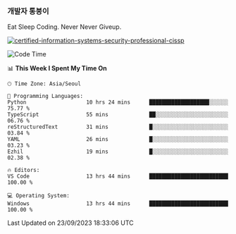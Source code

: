 ### 개발자 통붕이
Eat Sleep Coding.
Never Never Giveup.

[![certified-information-systems-security-professional-cissp](https://user-images.githubusercontent.com/44606727/157613689-acd84ec6-5f8f-4e79-89d9-a8d51f033634.png)](https://www.credly.com/badges/f394a010-85a0-450b-9136-8043af01d71c/public_url)

<!--START_SECTION:waka-->
![Code Time](http://img.shields.io/badge/Code%20Time-1%2C901%20hrs%2048%20mins-blue)

📊 **This Week I Spent My Time On** 

```text
🕑︎ Time Zone: Asia/Seoul

💬 Programming Languages: 
Python                   10 hrs 24 mins      ███████████████████░░░░░░   75.77 % 
TypeScript               55 mins             ██░░░░░░░░░░░░░░░░░░░░░░░   06.76 % 
reStructuredText         31 mins             █░░░░░░░░░░░░░░░░░░░░░░░░   03.84 % 
YAML                     26 mins             █░░░░░░░░░░░░░░░░░░░░░░░░   03.23 % 
Ezhil                    19 mins             █░░░░░░░░░░░░░░░░░░░░░░░░   02.38 % 

🔥 Editors: 
VS Code                  13 hrs 44 mins      █████████████████████████   100.00 % 

💻 Operating System: 
Windows                  13 hrs 44 mins      █████████████████████████   100.00 % 
```


 Last Updated on 23/09/2023 18:33:06 UTC
<!--END_SECTION:waka-->
